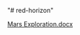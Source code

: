"# red-horizon" 



[Mars Exploration.docx](https://github.com/user-attachments/files/19395881/Mars.Exploration.docx)
